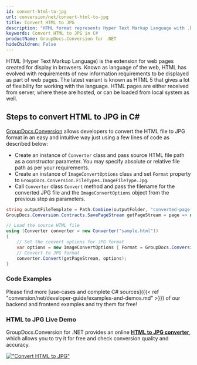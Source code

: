 ```yaml
---
id: convert-html-to-jpg
url: conversion/net/convert-html-to-jpg
title: Convert HTML to JPG
description: "HTML format represents Hyper Text Markup Language with .html extension. Learn how to convert HTML to JPG file programmatically in C# language using GroupDocs.Conversion for .NET library."
keywords: Convert HTML to JPG in C#
productName: GroupDocs.Conversion for .NET
hideChildren: False
---
```


HTML (Hyper Text Markup Language) is the extension for web pages created for display in browsers. Known as language of the web, HTML has evolved with requirements of new information requirements to be displayed as part of web pages. The latest variant is known as HTML 5 that gives a lot of flexibility for working with the language. HTML pages are either received from server, where these are hosted, or can be loaded from local system as well.

## Steps to convert HTML to JPG in C#

[GroupDocs.Conversion](https://products.groupdocs.com/conversion/net) allows developers to convert the HTML file to JPG format in an easy and intuitive way just using a few lines of code as described below:

* Create an instance of `Converter` class and pass source HTML file path as a constructor parameter. You may specify absolute or relative file path as per your requirements. 
* Create an instance of `ImageConvertOptions` class and set `Format` property to `GroupDocs.Conversion.FileTypes.ImageFileType.Jpg`.
* Call `Converter` class `Convert` method and pass the filename for the converted JPG file and the `ImageConvertOptions` object from the previous step as parameters.

```csharp
string outputFileTemplate = Path.Combine(outputFolder, "converted-page-{0}.jpg");
GroupDocs.Conversion.Contracts.SavePageStream getPageStream = page => new FileStream(string.Format(outputFileTemplate, page), FileMode.Create);

// Load the source HTML file
using (Converter converter = new Converter("sample.html"))
{
    // Set the convert options for JPG format
    var options = new ImageConvertOptions { Format = GroupDocs.Conversion.FileTypes.ImageFileType.Jpg };   
    // Convert to JPG format
    converter.Convert(getPageStream, options);
}
```

### Code Examples

Please find more [use-cases and complete C# sources]({{< ref "conversion/net/developer-guide/examples-and-demos.md" >}}) of our backend and frontend examples and try them for free!

### HTML to JPG Live Demo

GroupDocs.Conversion for .NET provides an online [**HTML to JPG converter**](https://products.groupdocs.app/conversion/html-to-jpg), which allows you to try it for free and check conversion quality and accuracy.

[!["Convert HTML to JPG"](conversion/net/images/convert-to-jpg/convert-html-to-jpg.png)](https://products.groupdocs.app/conversion/html-to-jpg)